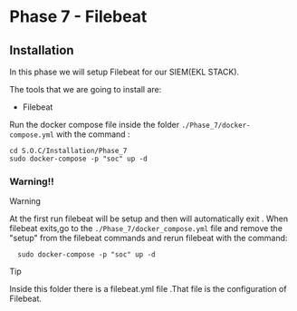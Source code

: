 # Phase 7 - Filebeat

## Installation

In this phase we will setup Filebeat for our SIEM(EKL STACK).

The tools that we are going to install are:

- Filebeat

 Run the docker compose file inside the folder `./Phase_7/docker-compose.yml` with the command :

    cd S.O.C/Installation/Phase_7
    sudo docker-compose -p "soc" up -d



### Warning!!
>[!WARNING]
> At the first run filebeat will be setup and then will  automatically exit . 
> When filebeat exits,go to the `./Phase_7/docker_compose.yml` file and remove the "setup"
> from the filebeat commands and rerun filebeat with the command:
> 
>       sudo docker-compose -p "soc" up -d

> [!TIP]
>
>  Inside this folder there is a filebeat.yml file .That file is the configuration of Filebeat.

